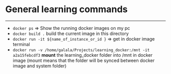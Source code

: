 # General learning commands

---

- `docker ps` => Show the running docker images on my pc
- `docker build .` build the current image in this directory
- `docker run -it ${name_of_instance_or_id }` => get in docker image terminal
- `docker run -v /home/galala/Projects/learning_docker:/mnt -it a2a15febcdf3` **mount** the learning_docker folder into /mnt in docker image (mount means that the folder will be synced between docker image and system folder)
